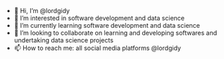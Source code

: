 - 👋 Hi, I’m @lordgidy
- 👀 I’m interested in software development and data science 
- 🌱 I’m currently learning software development and data science
- 💞️ I’m looking to collaborate on learning and developing softwares and undertaking data science projects
- 📫 How to reach me: all social media platforms @lordgidy

<!---
lordgidy/lordgidy is a ✨ special ✨ repository because its `README.md` (this file) appears on your GitHub profile.
You can click the Preview link to take a look at your changes.
--->
